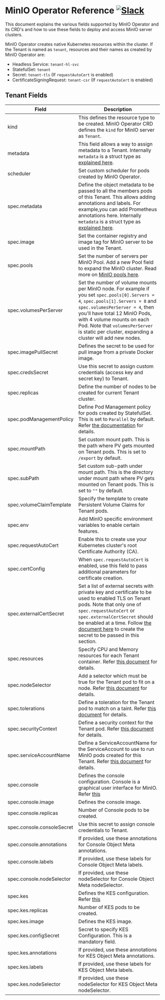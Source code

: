 # MinIO Operator Reference [![Slack](https://slack.min.io/slack?type=svg)](https://slack.min.io)

This document explains the various fields supported by MinIO Operator and its CRD's and how to use these fields to deploy and access MinIO server clusters.

MinIO Operator creates native Kubernetes resources within the cluster. If the Tenant is named as `tenant`, resources and their names as created by MinIO Operator are:

- Headless Service: `tenant-hl-svc`
- StatefulSet: `tenant`
- Secret: `tenant-tls` (If `requestAutoCert` is enabled)
- CertificateSigningRequest: `tenant-csr` (If `requestAutoCert` is enabled)

## Tenant Fields

| Field                      | Description                                                                                                                                                                                                                                                                                                                                                                               |
|----------------------------|-------------------------------------------------------------------------------------------------------------------------------------------------------------------------------------------------------------------------------------------------------------------------------------------------------------------------------------------------------------------------------------------|
| kind                       | This defines the resource type to be created. MinIO Operator CRD defines the `kind` for MinIO server as `Tenant`.                                                                                                                                                                                                                                                                         |
| metadata                   | This field allows a way to assign metadata to a Tenant. Internally `metadata` is a struct type as [explained here](https://godoc.org/k8s.io/apimachinery/pkg/apis/meta/v1#ObjectMeta).                                                                                                                                                                                                    |
| scheduler                  | Set custom scheduler for pods created by MinIO Operator.                                                                                                                                                                                                                                                                                                                                  |
| spec.metadata              | Define the object metadata to be passed to all the members pods of this Tenant. This allows adding annotations and labels. For example,you can add Prometheus annotations here. Internally  `metadata` is a struct type as [explained here](https://godoc.org/k8s.io/apimachinery/pkg/apis/meta/v1#ObjectMeta).                                                                           |
| spec.image                 | Set the container registry and image tag for MinIO server to be used in the Tenant.                                                                                                                                                                                                                                                                                                       |
| spec.pools                 | Set the number of servers per MinIO Pool. Add a new Pool field to expand the MinIO cluster. Read more on [MinIO pools here](https://github.com/minio/minio/blob/master/docs/distributed/DESIGN.md).                                                                                                                                                                                       |
| spec.volumesPerServer      | Set the number of volume mounts per MinIO node. For example if you set `spec.pools[0].Servers = 4`, `spec.pools[1].Servers = 8` and `spec.volumesPerServer = 4`, then you'll have total 12 MinIO Pods, with 4 volume mounts on each Pod. Note that  `volumesPerServer` is static per cluster, expanding a cluster will add new nodes.                                                     |
| spec.imagePullSecret       | Defines the secret to be used for pull image from a private Docker image.                                                                                                                                                                                                                                                                                                                 |
| spec.credsSecret           | Use this secret to assign custom credentials (access key and secret key) to Tenant.                                                                                                                                                                                                                                                                                                       |
| spec.replicas              | Define the number of nodes to be created for current Tenant cluster.                                                                                                                                                                                                                                                                                                                      |
| spec.podManagementPolicy   | Define Pod Management policy for pods created by StatefulSet. This is set to `Parallel` by default. Refer [the documentation](https://kubernetes.io/docs/tutorials/stateful-application/basic-stateful-set/#pod-management-policy) for details.                                                                                                                                           |
| spec.mountPath             | Set custom mount path. This is the path where PV gets mounted on Tenant pods. This is set to `/export` by default.                                                                                                                                                                                                                                                                        |
| spec.subPath               | Set custom sub-path under mount path. This is the directory under mount path where PV gets mounted on Tenant pods. This is set to `""` by default.                                                                                                                                                                                                                                        |
| spec.volumeClaimTemplate   | Specify the template to create Persistent Volume Claims for Tenant pods.                                                                                                                                                                                                                                                                                                                  |
| spec.env                   | Add MinIO specific environment variables to enable certain features.                                                                                                                                                                                                                                                                                                                      |
| spec.requestAutoCert       | Enable this to create use your Kubernetes cluster's root Certificate Authority (CA).                                                                                                                                                                                                                                                                                                      |
| spec.certConfig            | When `spec.requestAutoCert` is enabled, use this field to pass additional parameters for certificate creation.                                                                                                                                                                                                                                                                            |
| spec.externalCertSecret    | Set a list of external secrets with private key and certificate to be used to enabled TLS on Tenant pods. Note that only one of `spec.requestAutoCert` or `spec.externalCertSecret` should be enabled at a time. Follow [the document here](https://github.com/minio/minio/tree/master/docs/tls/kubernetes#2-create-kubernetes-secret) to create the secret to be passed in this section. |
| spec.resources             | Specify CPU and Memory resources for each Tenant container. Refer [this document](https://kubernetes.io/docs/concepts/configuration/manage-compute-resources-container/#resource-types) for details.                                                                                                                                                                                      |
| spec.nodeSelector          | Add a selector which must be true for the Tenant pod to fit on a node. Refer [this document](https://kubernetes.io/docs/concepts/configuration/assign-pod-node/) for details.                                                                                                                                                                                                             |
| spec.tolerations           | Define a toleration for the Tenant pod to match on a taint. Refer [this document](https://kubernetes.io/docs/concepts/configuration/taint-and-toleration/) for details.                                                                                                                                                                                                                   |
| spec.securityContext       | Define a security context for the Tenant pod. Refer [this document](https://kubernetes.io/docs/tasks/configure-pod-container/security-context/) for details.                                                                                                                                                                                                                              |
| spec.serviceAccountName    | Define a ServiceAccountName for the ServiceAccount to use to run MinIO pods created for this Tenant. Refer [this document](https://kubernetes.io/docs/tasks/configure-pod-container/configure-service-account/) for details.                                                                                                                                                              |
| spec.console               | Defines the console configuration. Console is a graphical user interface for MinIO. Refer [this](https://github.com/minio/console)                                                                                                                                                                                                                                                        |
| spec.console.image         | Defines the console image.                                                                                                                                                                                                                                                                                                                                                                |
| spec.console.replicas      | Number of Console pods to be created.                                                                                                                                                                                                                                                                                                                                                     |
| spec.console.consoleSecret | Use this secret to assign console credentials to Tenant.                                                                                                                                                                                                                                                                                                                                  |
| spec.console.annotations   | If provided, use these annotations for Console Object Meta annotations.                                                                                                                                                                                                                                                                                                                   |
| spec.console.labels        | If provided, use these labels for Console Object Meta labels.                                                                                                                                                                                                                                                                                                                             |
| spec.console.nodeSelector  | If provided, use these nodeSelector for Console Object Meta nodeSelector.                                                                                                                                                                                                                                                                                                                 |
| spec.kes                   | Defines the KES configuration. Refer [this](https://github.com/minio/kes)                                                                                                                                                                                                                                                                                                                 |
| spec.kes.replicas          | Number of KES pods to be created.                                                                                                                                                                                                                                                                                                                                                         |
| spec.kes.image             | Defines the KES image.                                                                                                                                                                                                                                                                                                                                                                    |
| spec.kes.configSecret      | Secret to specify KES Configuration. This is a mandatory field.                                                                                                                                                                                                                                                                                                                           |
| spec.kes.annotations       | If provided, use these annotations for KES Object Meta annotations.                                                                                                                                                                                                                                                                                                                       |
| spec.kes.labels            | If provided, use these labels for KES Object Meta labels.                                                                                                                                                                                                                                                                                                                                 |
| spec.kes.nodeSelector      | If provided, use these nodeSelector for KES Object Meta nodeSelector.                                                                                                                                                                                                                                                                                                                     |
